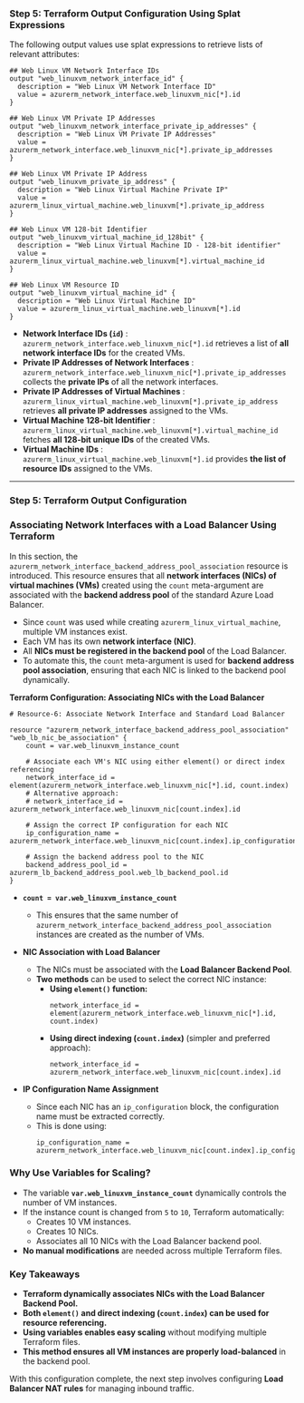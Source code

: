 
### **Step 5: Terraform Output Configuration Using Splat Expressions**  

The following output values use splat expressions to retrieve lists of relevant attributes:

```hcl
## Web Linux VM Network Interface IDs
output "web_linuxvm_network_interface_id" {
  description = "Web Linux VM Network Interface ID"
  value = azurerm_network_interface.web_linuxvm_nic[*].id
}

## Web Linux VM Private IP Addresses
output "web_linuxvm_network_interface_private_ip_addresses" {
  description = "Web Linux VM Private IP Addresses"
  value = azurerm_network_interface.web_linuxvm_nic[*].private_ip_addresses
}

## Web Linux VM Private IP Address
output "web_linuxvm_private_ip_address" {
  description = "Web Linux Virtual Machine Private IP"
  value = azurerm_linux_virtual_machine.web_linuxvm[*].private_ip_address
}

## Web Linux VM 128-bit Identifier
output "web_linuxvm_virtual_machine_id_128bit" {
  description = "Web Linux Virtual Machine ID - 128-bit identifier"
  value = azurerm_linux_virtual_machine.web_linuxvm[*].virtual_machine_id
}

## Web Linux VM Resource ID
output "web_linuxvm_virtual_machine_id" {
  description = "Web Linux Virtual Machine ID"
  value = azurerm_linux_virtual_machine.web_linuxvm[*].id
}
```
- **Network Interface IDs (`id`)** : `azurerm_network_interface.web_linuxvm_nic[*].id` retrieves a list of **all network interface IDs** for the created VMs.
- **Private IP Addresses of Network Interfaces**  : `azurerm_network_interface.web_linuxvm_nic[*].private_ip_addresses` collects the **private IPs** of all the network interfaces.
- **Private IP Addresses of Virtual Machines**  : `azurerm_linux_virtual_machine.web_linuxvm[*].private_ip_address` retrieves **all private IP addresses** assigned to the VMs.
- **Virtual Machine 128-bit Identifier**   : `azurerm_linux_virtual_machine.web_linuxvm[*].virtual_machine_id` fetches **all 128-bit unique IDs** of the created VMs.
- **Virtual Machine IDs**  : `azurerm_linux_virtual_machine.web_linuxvm[*].id` provides **the list of resource IDs** assigned to the VMs.

---

### **Step 5: Terraform Output Configuration**  

### **Associating Network Interfaces with a Load Balancer Using Terraform**  

In this section, the `azurerm_network_interface_backend_address_pool_association` resource is introduced. This resource ensures that all **network interfaces (NICs) of virtual machines (VMs)** created using the `count` meta-argument are associated with the **backend address pool** of the standard Azure Load Balancer.

- Since `count` was used while creating `azurerm_linux_virtual_machine`, multiple VM instances exist.
- Each VM has its own **network interface (NIC)**.
- All **NICs must be registered in the backend pool** of the Load Balancer.
- To automate this, the `count` meta-argument is used for **backend address pool association**, ensuring that each NIC is linked to the backend pool dynamically.

**Terraform Configuration: Associating NICs with the Load Balancer**

```hcl
# Resource-6: Associate Network Interface and Standard Load Balancer

resource "azurerm_network_interface_backend_address_pool_association" "web_lb_nic_be_association" {
    count = var.web_linuxvm_instance_count

    # Associate each VM's NIC using either element() or direct index referencing
    network_interface_id = element(azurerm_network_interface.web_linuxvm_nic[*].id, count.index)
    # Alternative approach:
    # network_interface_id = azurerm_network_interface.web_linuxvm_nic[count.index].id 

    # Assign the correct IP configuration for each NIC
    ip_configuration_name = azurerm_network_interface.web_linuxvm_nic[count.index].ip_configuration[0].name

    # Assign the backend address pool to the NIC
    backend_address_pool_id = azurerm_lb_backend_address_pool.web_lb_backend_pool.id
}
```

- **`count = var.web_linuxvm_instance_count`**  
   - This ensures that the same number of `azurerm_network_interface_backend_address_pool_association` instances are created as the number of VMs.

-  **NIC Association with Load Balancer**  
   - The NICs must be associated with the **Load Balancer Backend Pool**.
   - **Two methods** can be used to select the correct NIC instance:
     - **Using `element()` function:**  
       ```hcl
       network_interface_id = element(azurerm_network_interface.web_linuxvm_nic[*].id, count.index)
       ```
     - **Using direct indexing (`count.index`)** (simpler and preferred approach):  
       ```hcl
       network_interface_id = azurerm_network_interface.web_linuxvm_nic[count.index].id
       ```
- **IP Configuration Name Assignment**
   - Since each NIC has an `ip_configuration` block, the configuration name must be extracted correctly.
   - This is done using:
     ```hcl
     ip_configuration_name = azurerm_network_interface.web_linuxvm_nic[count.index].ip_configuration[0].name
     ```



### **Why Use Variables for Scaling?**
- The variable **`var.web_linuxvm_instance_count`** dynamically controls the number of VM instances.
- If the instance count is changed from `5` to `10`, Terraform automatically:
  - Creates 10 VM instances.
  - Creates 10 NICs.
  - Associates all 10 NICs with the Load Balancer backend pool.
- **No manual modifications** are needed across multiple Terraform files.


### **Key Takeaways**
- **Terraform dynamically associates NICs with the Load Balancer Backend Pool.**
- **Both `element()` and direct indexing (`count.index`) can be used for resource referencing.**
- **Using variables enables easy scaling** without modifying multiple Terraform files.
- **This method ensures all VM instances are properly load-balanced** in the backend pool.

With this configuration complete, the next step involves configuring **Load Balancer NAT rules** for managing inbound traffic.